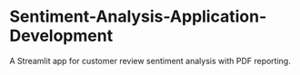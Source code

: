 # Sentiment-Analysis-Application-Development
A Streamlit app for customer review sentiment analysis with PDF reporting.
